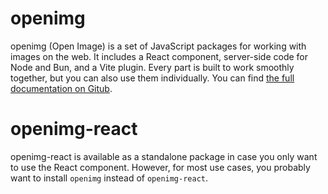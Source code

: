 # openimg

openimg (Open Image) is a set of JavaScript packages for working with images on the web. It includes a React component, server-side code for Node and Bun, and a Vite plugin. Every part is built to work smoothly together, but you can also use them individually. You can find [the full documentation on Gitub](https://github.com/andrelandgraf/openimg).

# openimg-react

openimg-react is available as a standalone package in case you only want to use the React component. However, for most use cases, you probably want to install `openimg` instead of `openimg-react`.
